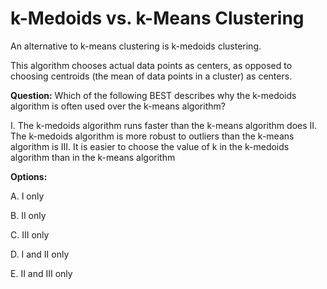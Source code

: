 # k-Medoids vs. k-Means Clustering

An alternative to k-means clustering is k-medoids clustering.

This algorithm chooses actual data points as centers, as opposed to choosing centroids (the mean of data points in a cluster) as centers.

**Question:** Which of the following BEST describes why the k-medoids algorithm is often used over the k-means algorithm?

I. The k-medoids algorithm runs faster than the k-means algorithm does
II. The k-medoids algorithm is more robust to outliers than the k-means algorithm is
III. It is easier to choose the value of k in the k-medoids algorithm than in the k-means algorithm

**Options:**

A. I only

B. II only

C. III only

D. I and II only

E. II and III only
